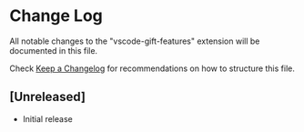 # Change Log

All notable changes to the "vscode-gift-features" extension will be documented in this file.

Check [Keep a Changelog](http://keepachangelog.com/) for recommendations on how to structure this file.

## [Unreleased]

- Initial release